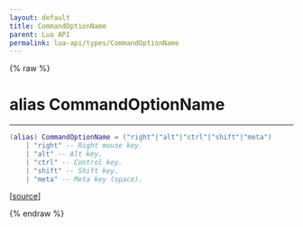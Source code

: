 ```yaml
---
layout: default
title: CommandOptionName
parent: Lua API
permalink: lua-api/types/CommandOptionName
---
```


{% raw %}

# alias CommandOptionName
---



```lua
(alias) CommandOptionName = ("right"|"alt"|"ctrl"|"shift"|"meta")
    | "right" -- Right mouse key.
    | "alt" -- Alt key.
    | "ctrl" -- Control key.
    | "shift" -- Shift key.
    | "meta" -- Meta key (space).

```




[<a href="https://github.com/beyond-all-reason/RecoilEngine/blob/b4d0041e4c68c34dace9abf492f9193d28ef5d7e/rts/Lua/LuaUtils.cpp#L990-L997" target="_blank">source</a>]


{% endraw %}